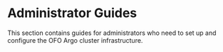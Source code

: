 # Administrator Guides

This section contains guides for administrators who need to set up and configure the OFO Argo cluster infrastructure.
